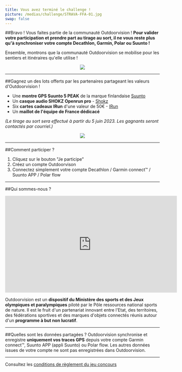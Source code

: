 ```yaml
---
title: Vous avez terminé le challenge !
picture: /medias/challenge/STRAVA-FFA-01.jpg
swap: false
---
```




##Bravo !
Vous faites partie de la communauté Outdoorvision ! **Pour valider votre participation et prendre part au tirage au sort, il ne vous reste plus qu'à synchroniser votre compte Decathlon, Garmin, Polar ou Suunto !**
<participate></participate>

Ensemble, montrons que la communauté Outdoorvision se mobilise pour les sentiers et itinéraires qu'elle utilise !

<p align="center">
  <img src="/medias/challenge/STRAVA-FFA-02.jpg">
</p>

---

##Gagnez un des lots offerts par les partenaires partageant les valeurs d'Outdoorvision !

- Une **montre GPS Suunto 5 PEAK** de la marque finlandaise [Suunto](https://www.suunto.com/fr-fr/)
- Un  **casque audio SHOKZ Openrun pro** - [Shokz](https://fr.shokz.com/)
- Six **cartes cadeaux IRun** d'une valeur de 50€ - [IRun](https://www.i-run.fr/lpage/boutique-ffa-athle.html)
- Un **maillot de l'équipe de France dédicacé** 


*(Le tirage au sort sera effectué à partir du 5 juin 2023. Les gagnants seront contactés par courriel.)*

<p align="center">
  <img src="/medias/challenge/STRAVA-FFA-03.jpg">
</p>

---

##Comment participer ?

1. Cliquez sur le bouton "Je participe"
2. Créez un compte Outdoorvison
3. Connectez simplement votre compte Decathlon / Garmin connect™ / Suunto APP / Polar flow
<participate></participate>

---

##Qui sommes-nous ?
<p align="center">
<iframe width="560" height="315" src="https://www.youtube.com/embed/Sua7VDlhBs4" title="YouTube video player" frameborder="0" allow="accelerometer; autoplay; clipboard-write; encrypted-media; gyroscope; picture-in-picture" allowfullscreen></iframe>
</p>

Outdoorvision est un **dispositif du Ministère des sports et des Jeux olympiques et paralympiques** piloté par le Pôle ressources national sports de nature. Il est le fruit d'un partenariat innovant entre l'Etat, des territoires, des fédérations sportives et des marques d'objets connectés réunis autour d'un **programme à but non lucratif**. 

---

##Quelles sont les données partagées ?
Outdoorvision synchronise et enregistre **uniquement vos traces GPS** depuis votre compte Garmin connect™, Suunto APP (appli Suunto) ou Polar flow. Les autres données issues de votre compte ne sont pas enregistrées dans Outdoorvision.

---

Consultez les [conditions de règlement du jeu concours](/medias/challenge/reglement-challenge-STRAVA-FFA.pdf)
<participate></participate>
